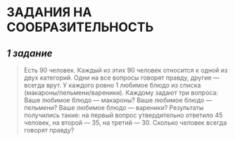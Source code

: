 # ЗАДАНИЯ НА СООБРАЗИТЕЛЬНОСТЬ
## ***1 задание***
> Есть 90 человек. Каждый из этих 90 человек относится к одной из двух категорий. Одни на все вопросы говорят правду, другие — всегда врут. У каждого ровно 1 любимое блюдо из списка (макароны/пельмени/вареники). Каждому задают три вопроса:
Ваше любимое блюдо — макароны?
Ваше любимое блюдо — пельмени?
Ваше любимое блюдо — вареники?
Результаты получились такие:
на первый вопрос утвердительно ответило 45 человек,
на второй — 35,
на третий — 30.
> Сколько человек всегда говорят правду?
